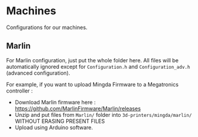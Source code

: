 # Machines
Configurations for our machines.

## Marlin

For Marlin configuration, just put the whole folder here. All files will be automatically ignored except for `Configuration.h` and `Configuration_adv.h` (advanced configuration).

For example, if you want to upload Mingda Firmware to a Megatronics controller :
* Download Marlin firmware here : https://github.com/MarlinFirmware/Marlin/releases
* Unzip and put files from `Marlin/` folder into `3d-printers/mingda/marlin/` WITHOUT ERASING PRESENT FILES
* Upload using Arduino software.
